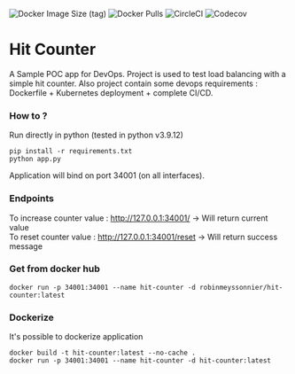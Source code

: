 ![Docker Image Size (tag)](https://img.shields.io/docker/image-size/robinmeyssonnier/hit-counter/latest)
![Docker Pulls](https://img.shields.io/docker/pulls/robinmeyssonnier/hit-counter)
![CircleCI](https://img.shields.io/circleci/build/github/rmeyssonnier/hit-counter)
![Codecov](https://img.shields.io/codecov/c/github/rmeyssonnier/hit-counter)

# Hit Counter

A Sample POC app for DevOps. Project is used to test load balancing with a simple hit counter.
Also project contain some devops requirements : Dockerfile + Kubernetes deployment + complete CI/CD.

### How to ?
Run directly in python (tested in python v3.9.12)
```
pip install -r requirements.txt
python app.py
```

Application will bind on port 34001 (on all interfaces).

### Endpoints
To increase counter value : http://127.0.0.1:34001/ -> Will return current value  
To reset counter value : http://127.0.0.1:34001/reset -> Will return success message

### Get from docker hub
```
docker run -p 34001:34001 --name hit-counter -d robinmeyssonnier/hit-counter:latest
````

### Dockerize
It's possible to dockerize application
```
docker build -t hit-counter:latest --no-cache .
docker run -p 34001:34001 --name hit-counter -d hit-counter:latest
````
